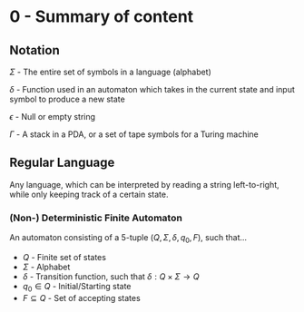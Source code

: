# 0 - Summary of content

## Notation

$\Sigma$ - The entire set of symbols in a language (alphabet)

$\delta$ - Function used in an automaton which takes in the current state and input symbol to produce a new state

$\epsilon$ - Null or empty string

$\Gamma$ - A stack in a PDA, or a set of tape symbols for a Turing machine

## Regular Language

Any language, which can be interpreted by reading a string left-to-right, while only keeping track of a certain state.

### (Non-) Deterministic Finite Automaton

An automaton consisting of a 5-tuple $(Q, \Sigma, \delta, q_0, F)$, such that...

- $Q$ - Finite set of states
- $\Sigma$ - Alphabet
- $\delta$ - Transition function, such that $\delta : Q \times \Sigma \rightarrow Q$
- $q_0 \in Q$ - Initial/Starting state
- $F \subseteq Q$ - Set of accepting states